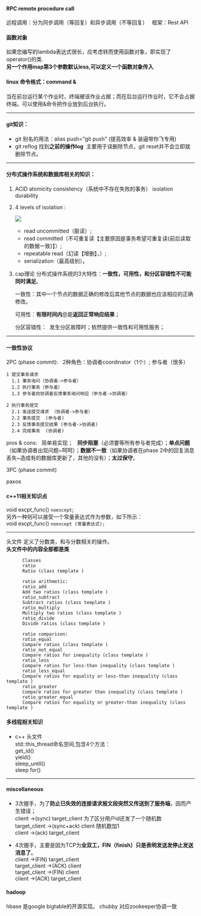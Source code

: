 #### RPC remote procedure call  
远程调用：分为同步调用（等回复）和异步调用（不等回复）  
框架：Rest API

#### 函数对象  
如果您编写的lambda表达式很长，应考虑转而使用函数对象，即实现了operator()的类.  
**另一个作用map第3个参数默认less,可以定义一个函数对象传入**

#### linux 命令格式：command &  
当在前台运行某个作业时，终端被该作业占据；而在后台运行作业时，它不会占据终端。可以使用&命令把作业放到后台执行。

---

#### git知识：
* git 别名的用法：alias push="git push" (提高效率 & 装逼带你飞专用)
* git reflog 找到**之前的操作log**  主要用于误删除节点，git reset并不会立即就删除节点。

-------  

#### 分布式操作系统和数据库相关的知识：  
1. ACID atomicity consistency（系统中不存在失败的事务） isolation durability    
2. 4 levels of isolation :  

     ![](http://images2015.cnblogs.com/blog/903715/201611/903715-20161102150430955-492049629.png)  

   * read uncommitted（脏读）;  
   * read committed（不可重复读【主要原因是事务希望可重复读{前后读取的数据一致}】）;   
   * repeatable read（幻读【增删】，）;   
   * serialization（最高级别）。  

3. cap理论 分布式操作系统的3大特性：**一致性，可用性，和分区容错性不可能同时满足**。    

    一致性：其中一个节点的数据正确的修改后其他节点的数据也应该相应的正确修改。  

    可用性：**有限时间内**总能**返回正常响应结果**；  

    分区容错性：  发生分区故障时；依然提供一致性和可用性服务；  

----  

#### 一致性协议  

2PC (phase commit):  
2种角色：协调者coordinator（1个）; 参与者（很多）

    1 提交事务请求  
      1.1 事务询问（协调者->参与者）  
      1.2 执行事务（参与者）  
      1.3 参与者向协调者反馈事务询问响应（参与者->协调者）  

    2 执行事务提交
      2.1 发送提交请求 （协调者->参与者）    
      2.2 事务提交  (参与者)  
      2.3 反馈事务提交结果 (参与者->协调者)   
      2.4 完成事务  (协调者)  
pros & cons:  
简单易实现；  
**同步阻塞**（必须要等所有参与者完成）；**单点问题**（如果协调者出现问题\~呵呵）；**数据不一致**（如果协调者在phase 2中的回复消息丢失~造成有的数据库更新了，其他的没有）；**太过保守**。  

3PC (phase commit)  

paxos  


#### c++11相关知识点  
void excpt_func() `noexcept`;  
另外一种则可以接受一个常量表达式作为参数，如下所示：  
void excpt_func() `noexcept (常量表达式);`  

---

<ratio> 头文件
定义了分数类，和与分数相关的操作。  
**头文件中的内容全部都是类**  

          Classes
          ratio
          Ratio (class template )

          ratio arithmetic:
          ratio_add
          Add two ratios (class template )
          ratio_subtract
          Subtract ratios (class template )
          ratio_multiply
          Multiply two ratios (class template )
          ratio_divide
          Divide ratios (class template )

          ratio comparison:
          ratio_equal
          Compare ratios (class template )
          ratio_not_equal
          Compare ratios for inequality (class template )
          ratio_less
          Compare ratios for less-than inequality (class template )
          ratio_less_equal
          Compare ratios for equality or less-than inequality (class template )
          ratio_greater
          Compare ratios for greater than inequality (class template )
          ratio_greater_equal
          Compare ratios for equality or greater-than inequality (class template )


#### 多线程相关知识  
* c++ <thread>头文件  
std::this_thread命名空间,包含4个方法：  
     get_id()  
     yield()  
     sleep_until()  
     sleep for()  
 
 ---
 
 #### miscellaneous  
 
 * 3次握手，为了**防止已失效的连接请求报文段突然又传送到了服务端**，因而产生错误；  
 client ->(sync) target_client 为了区分用户id还发了一个随机数  
 target_client ->(sync+ack) client 随机数加1  
 client ->(ack) target_client  
 
 

* 4次握手，主要是因为TCP为**全双工，FIN（finish）只是表明发送发停止发送消息了**。  
client ->(FIN) target_client  
target_client ->(ACK) client  
target_client ->(FIN) client  
client ->(ACK) target_client  

#### hadoop  
hbase 是google bigtable的开源实现。
chubby 对应zookeeper协调一致

